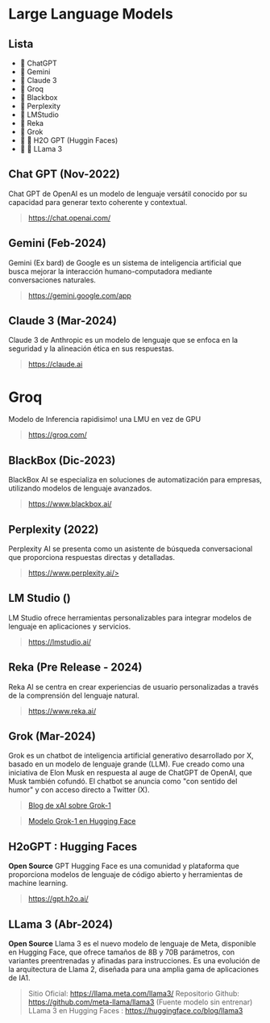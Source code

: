 # Large Language Models

## Lista
* 🧠 ChatGPT
* 🧠 Gemini
* 🧠 Claude 3
* 🧠 Groq
* 🧠 Blackbox
* 🧠 Perplexity
* 🧠 LMStudio
* 🧠 Reka
* 🧠 Grok
* 🧠 📖 H2O GPT (Huggin Faces)
* 🧠 📖 LLama 3

## Chat GPT (Nov-2022)

Chat GPT de OpenAI es un modelo de lenguaje versátil conocido por su capacidad para generar texto coherente y contextual.
> https://chat.openai.com/

## Gemini (Feb-2024)
Gemini (Ex bard) de Google es un sistema de inteligencia artificial que busca mejorar la interacción humano-computadora mediante conversaciones naturales.
> https://gemini.google.com/app

## Claude 3 (Mar-2024)
Claude 3 de Anthropic es un modelo de lenguaje que se enfoca en la seguridad y la alineación ética en sus respuestas.
> https://claude.ai

# Groq
Modelo de Inferencia rapidisimo! una LMU en vez de GPU
> https://groq.com/

## BlackBox (Dic-2023)
BlackBox AI se especializa en soluciones de automatización para empresas, utilizando modelos de lenguaje avanzados.
> https://www.blackbox.ai/

## Perplexity (2022)
Perplexity AI se presenta como un asistente de búsqueda conversacional que proporciona respuestas directas y detalladas.
> https://www.perplexity.ai/>

## LM Studio ()
LM Studio ofrece herramientas personalizables para integrar modelos de lenguaje en aplicaciones y servicios.
>  https://lmstudio.ai/

## Reka (Pre Release - 2024)
Reka AI se centra en crear experiencias de usuario personalizadas a través de la comprensión del lenguaje natural.
> https://www.reka.ai/

## Grok (Mar-2024)
Grok es un chatbot de inteligencia artificial generativo desarrollado por X, basado en un modelo de lenguaje grande (LLM). Fue creado como una iniciativa de Elon Musk en respuesta al auge de ChatGPT de OpenAI, que Musk también cofundó. El chatbot se anuncia como "con sentido del humor" y con acceso directo a Twitter (X).
> [Blog de xAI sobre Grok-1](https://x.ai/blog/grok-os)

> [Modelo Grok-1 en Hugging Face](https://huggingface.co/xai-org/grok-1)

## H2oGPT : Hugging Faces
**Open Source**
GPT Hugging Face es una comunidad y plataforma que proporciona modelos de lenguaje de código abierto y herramientas de machine learning.
>  https://gpt.h2o.ai/

## LLama 3 (Abr-2024)
**Open Source**
Llama 3 es el nuevo modelo de lenguaje de Meta, disponible en Hugging Face, que ofrece tamaños de 8B y 70B parámetros, con variantes preentrenadas y afinadas para instrucciones. Es una evolución de la arquitectura de Llama 2, diseñada para una amplia gama de aplicaciones de IA1.
>  Sitio Oficial: https://llama.meta.com/llama3/
>  Repositorio Github: https://github.com/meta-llama/llama3  (Fuente modelo sin entrenar)
>  LLama 3 en Hugging Faces : https://huggingface.co/blog/llama3
